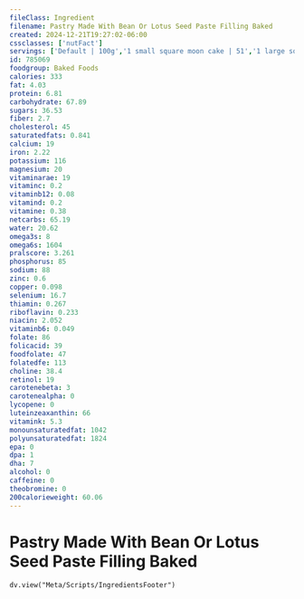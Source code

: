 ```yaml
---
fileClass: Ingredient
filename: Pastry Made With Bean Or Lotus Seed Paste Filling Baked
created: 2024-12-21T19:27:02-06:00
cssclasses: ['nutFact']
servings: ['Default | 100g','1 small square moon cake | 51','1 large square moon cake | 204','1 small round moon cake | 46','1 large round moon cake | 138','1 cubic inch | 19']
id: 785069
foodgroup: Baked Foods
calories: 333
fat: 4.03
protein: 6.81
carbohydrate: 67.89
sugars: 36.53
fiber: 2.7
cholesterol: 45
saturatedfats: 0.841
calcium: 19
iron: 2.22
potassium: 116
magnesium: 20
vitaminarae: 19
vitaminc: 0.2
vitaminb12: 0.08
vitamind: 0.2
vitamine: 0.38
netcarbs: 65.19
water: 20.62
omega3s: 8
omega6s: 1604
pralscore: 3.261
phosphorus: 85
sodium: 88
zinc: 0.6
copper: 0.098
selenium: 16.7
thiamin: 0.267
riboflavin: 0.233
niacin: 2.052
vitaminb6: 0.049
folate: 86
folicacid: 39
foodfolate: 47
folatedfe: 113
choline: 38.4
retinol: 19
carotenebeta: 3
carotenealpha: 0
lycopene: 0
luteinzeaxanthin: 66
vitamink: 5.3
monounsaturatedfat: 1042
polyunsaturatedfat: 1824
epa: 0
dpa: 1
dha: 7
alcohol: 0
caffeine: 0
theobromine: 0
200calorieweight: 60.06
---
```


# Pastry Made With Bean Or Lotus Seed Paste Filling Baked

```dataviewjs
dv.view("Meta/Scripts/IngredientsFooter")
```